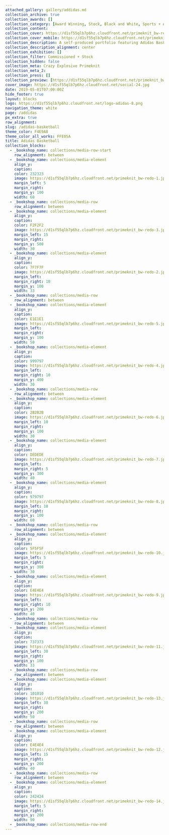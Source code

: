 ```yaml
---
attached_gallery: gallery/addidas.md
collection_archive: true
collection_awards: []
collection_category: [Award Winning, Stock, Black and White, Sports + Athletes, Black and White]
collection_content: 
collection_cover: https://d1sf55qlb7p6hz.cloudfront.net/primeknit_bw-redo-horizontal-1.jpg
collection_cover_mobile: https://d1sf55qlb7p6hz.cloudfront.net/primeknit_bw-redo-vertical-1.jpg
collection_description: A self-produced portfolio featuring Adidas Basketball apparel and footwear.
collection_description_alignment: center
collection_exhibition: []
collection_filter: Commissioned + Stock
collection_hidden: false
collection_meta: Crazy Explosive Primeknit
collection_meta_2: 
collection_press: []
collection_preview: [https://d1sf55qlb7p6hz.cloudfront.net/primeknit_bw-redo-4x3-1.jpg, https://d1sf55qlb7p6hz.cloudfront.net/primeknit_bw-redo-4x3-2.jpg, https://d1sf55qlb7p6hz.cloudfront.net/primeknit_bw-redo-4x3-3.jpg, https://d1sf55qlb7p6hz.cloudfront.net/primeknit_bw-redo-4x3-4.jpg]
cover_image: https://d1sf55qlb7p6hz.cloudfront.net/social-24.jpg
date: 2019-05-01T07:00:00Z
hide_footer: true
layout: blocks
logo: https://d1sf55qlb7p6hz.cloudfront.net/logo-adidas-8.png
navigation_theme: white
page: /addidas
px_extra: true
row_alignment: 
slug: /adidas-basketball
theme_color: F4E9A8
theme_color_all_works: FFE05A
title: Adidas Basketball
collection_blocks:
  - _bookshop_name: collections/media-row-start
    row_alignment: between
  - _bookshop_name: collections/media-element
    align_y: 
    caption: 
    color: 232323
    image: https://d1sf55qlb7p6hz.cloudfront.net/primeknit_bw-redo-1.jpg
    margin_left: 5
    margin_right: 
    margin_y: 100
    width: 60
  - _bookshop_name: collections/media-row
    row_alignment: between
  - _bookshop_name: collections/media-element
    align_y: 
    caption: 
    color: F2F2F2
    image: https://d1sf55qlb7p6hz.cloudfront.net/primeknit_bw-redo-3.jpg
    margin_left: 15
    margin_right: 
    margin_y: 500
    width: 30
  - _bookshop_name: collections/media-element
    align_y: 
    caption: 
    color: 7F7F7F
    image: https://d1sf55qlb7p6hz.cloudfront.net/primeknit_bw-redo-2.jpg
    margin_left: 
    margin_right: 10
    margin_y: 100
    width: 33
  - _bookshop_name: collections/media-row
    row_alignment: between
  - _bookshop_name: collections/media-element
    align_y: 
    caption: 
    color: E1E1E1
    image: https://d1sf55qlb7p6hz.cloudfront.net/primeknit_bw-redo-5.jpg
    margin_left: 
    margin_right: 
    margin_y: 100
    width: 50
  - _bookshop_name: collections/media-element
    align_y: 
    caption: 
    color: 999797
    image: https://d1sf55qlb7p6hz.cloudfront.net/primeknit_bw-redo-4.jpg
    margin_left: 
    margin_right: 10
    margin_y: 400
    width: 30
  - _bookshop_name: collections/media-row
    row_alignment: between
  - _bookshop_name: collections/media-element
    align_y: 
    caption: 
    color: 2B2B2B
    image: https://d1sf55qlb7p6hz.cloudfront.net/primeknit_bw-redo-6.jpg
    margin_left: 10
    margin_right: 
    margin_y: 100
    width: 30
  - _bookshop_name: collections/media-element
    align_y: 
    caption: 
    color: DEDEDE
    image: https://d1sf55qlb7p6hz.cloudfront.net/primeknit_bw-redo-7.jpg
    margin_left: 
    margin_right: 5
    margin_y: 300
    width: 40
  - _bookshop_name: collections/media-element
    align_y: 
    caption: 
    color: 979797
    image: https://d1sf55qlb7p6hz.cloudfront.net/primeknit_bw-redo-8.jpg
    margin_left: 10
    margin_right: 
    margin_y: 100
    width: 60
  - _bookshop_name: collections/media-row
    row_alignment: between
  - _bookshop_name: collections/media-element
    align_y: 
    caption: 
    color: 5F5F5F
    image: https://d1sf55qlb7p6hz.cloudfront.net/primeknit_bw-redo-10.jpg
    margin_left: 5
    margin_right: 
    margin_y: 300
    width: 30
  - _bookshop_name: collections/media-element
    align_y: 
    caption: 
    color: E4E4E4
    image: https://d1sf55qlb7p6hz.cloudfront.net/primeknit_bw-redo-9.jpg
    margin_left: 
    margin_right: 10
    margin_y: 200
    width: 40
  - _bookshop_name: collections/media-row
    row_alignment: between
  - _bookshop_name: collections/media-element
    align_y: 
    caption: 
    color: 737373
    image: https://d1sf55qlb7p6hz.cloudfront.net/primeknit_bw-redo-11.jpg
    margin_left: 30
    margin_right: 
    margin_y: 100
    width: 33
  - _bookshop_name: collections/media-row
    row_alignment: between
  - _bookshop_name: collections/media-element
    align_y: 
    caption: 
    color: 101010
    image: https://d1sf55qlb7p6hz.cloudfront.net/primeknit_bw-redo-13.jpg
    margin_left: 30
    margin_right: 
    margin_y: 200
    width: 50
  - _bookshop_name: collections/media-row
    row_alignment: between
  - _bookshop_name: collections/media-element
    align_y: 
    caption: 
    color: E4E4E4
    image: https://d1sf55qlb7p6hz.cloudfront.net/primeknit_bw-redo-12.jpg
    margin_left: 15
    margin_right: 
    margin_y: 200
    width: 40
  - _bookshop_name: collections/media-row
    row_alignment: between
  - _bookshop_name: collections/media-element
    align_y: 
    caption: 
    color: 242424
    image: https://d1sf55qlb7p6hz.cloudfront.net/primeknit_bw-redo-14.jpg
    margin_left: 5
    margin_right: 
    margin_y: 200
    width: 90
  - _bookshop_name: collections/media-row-end
---
```

